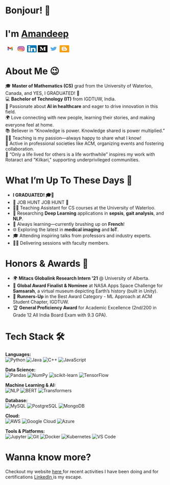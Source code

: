 



# Bonjour! :wave:
# I'm <a href="https://amandeep25.github.io/amysinghwebsite/" > Amandeep </a>


<a href="https://mail.google.com/mail/u/0/?tab=wm#inbox" rel="some text">![This](https://github.com/amandeep25/README.md/blob/main/Gmail-logo%20(1)%20(1).jpg)</a>
<a href="https://www.instagram.com/aman.ka__ur/" rel="some text">![This](https://github.com/amandeep25/README.md/blob/main/insta%20(1).jpg)</a>
<a href="https://www.linkedin.com/in/amandeep-kaur-81b677183/" rel="some text">![This](https://github.com/amandeep25/README.md/blob/main/linkedin%20(1).jpg)</a>
<a href="https://amandeep25900.medium.com/" rel="some text">![This](https://github.com/amandeep25/README.md/blob/main/medium%20(1).jpg)</a>
<a href="https://twitter.com/Amandee15945654" rel="some text">![This](https://github.com/amandeep25/README.md/blob/main/twitter%20(2).jpg)</a>
<a href="https://www.blogger.com/blog/posts/1956956158408443520" rel="some text">![This](https://github.com/amandeep25/README.md/blob/main/blogspot%20(1).jpg)</a>


# About Me :wink:

🎓 **Master of Mathematics (CS)** grad from the University of Waterloo, Canada, and YES, I GRADUATED! 🎉  
💻 **Bachelor of Technology (IT)** from IGDTUW, India.  
🤖 Passionate about **AI in healthcare** and eager to drive innovation in this field.  
🌍 Love connecting with new people, learning their stories, and making everyone feel at home.  
📚 Believer in “Knowledge is power. Knowledge shared is power multiplied.”  
🧑‍🏫 Teaching is my passion—always happy to share what I know!  
🤝 Active in professional societies like ACM, organizing events and fostering collaboration.  
💙 “Only a life lived for others is a life worthwhile” inspires my work with Rotaract and "Kilkari," supporting underprivileged communities.  

# What I’m Up To These Days 🚀

- **I GRADUATED! 🎓🎉**
- 🤖 JOB HUNT JOB HUNT 🤖
- 🧑‍🏫 Teaching Assistant for CS courses at the University of Waterloo.  
- 🤖 Researching **Deep Learning** applications in **sepsis**, **gait analysis**, and **NLP**.  
- 🧠 Always learning—currently brushing up on **French**!  
- 🌐 Exploring the latest in **medical imaging** and **IoT**.  
- 🎓 Attending inspiring talks from professors and industry experts.  
- 👩‍🏫 Delivering sessions with faculty members.

# Honors & Awards 🏅

- 🌍 **Mitacs Globalink Research Intern '21** @ University of Alberta.  
- 🚀 **Global Award Finalist & Nominee** at NASA Apps Space Challenge for **Samsarah**, a virtual museum depicting Earth’s history (built in Unity).  
- 🥈 **Runners-Up** in the Best Award Category - ML Approach at ACM Student Chapter, IGDTUW.  
- 🏆 **General Proficiency Award** for Academic Excellence (2nd/200 in Grade 12 All India Board Exam with 9.3 GPA).

# Tech Stack 🛠️

**Languages:**  
![Python](https://img.shields.io/badge/Python-3776AB?style=for-the-badge&logo=python&logoColor=white)
![Java](https://img.shields.io/badge/Java-007396?style=for-the-badge&logo=java&logoColor=white)
![C++](https://img.shields.io/badge/C++-00599C?style=for-the-badge&logo=cplusplus&logoColor=white)
![JavaScript](https://img.shields.io/badge/JavaScript-F7DF1E?style=for-the-badge&logo=javascript&logoColor=black)

**Data Science:**  
![Pandas](https://img.shields.io/badge/Pandas-150458?style=for-the-badge&logo=pandas&logoColor=white)
![NumPy](https://img.shields.io/badge/NumPy-013243?style=for-the-badge&logo=numpy&logoColor=white)
![scikit-learn](https://img.shields.io/badge/scikit--learn-F7931E?style=for-the-badge&logo=scikit-learn&logoColor=white)
![TensorFlow](https://img.shields.io/badge/TensorFlow-FF6F00?style=for-the-badge&logo=tensorflow&logoColor=white)

**Machine Learning & AI:**  
![NLP](https://img.shields.io/badge/NLP-009688?style=for-the-badge)
![BERT](https://img.shields.io/badge/BERT-FFCE00?style=for-the-badge)
![Transformers](https://img.shields.io/badge/Transformers-00BFFF?style=for-the-badge)

**Database:**  
![MySQL](https://img.shields.io/badge/MySQL-4479A1?style=for-the-badge&logo=mysql&logoColor=white)
![PostgreSQL](https://img.shields.io/badge/PostgreSQL-336791?style=for-the-badge&logo=postgresql&logoColor=white)
![MongoDB](https://img.shields.io/badge/MongoDB-47A248?style=for-the-badge&logo=mongodb&logoColor=white)

**Cloud:**  
![AWS](https://img.shields.io/badge/AWS-232F3E?style=for-the-badge&logo=amazon-aws&logoColor=white)
![Google Cloud](https://img.shields.io/badge/Google%20Cloud-4285F4?style=for-the-badge&logo=google-cloud&logoColor=white)
![Azure](https://img.shields.io/badge/Microsoft%20Azure-0078D4?style=for-the-badge&logo=microsoft-azure&logoColor=white)

**Tools & Platforms:**  
![Jupyter](https://img.shields.io/badge/Jupyter-F37626?style=for-the-badge&logo=jupyter&logoColor=white)
![Git](https://img.shields.io/badge/Git-F05032?style=for-the-badge&logo=git&logoColor=white)
![Docker](https://img.shields.io/badge/Docker-2496ED?style=for-the-badge&logo=docker&logoColor=white)
![Kubernetes](https://img.shields.io/badge/Kubernetes-326CE5?style=for-the-badge&logo=kubernetes&logoColor=white)
![VS Code](https://img.shields.io/badge/VS%20Code-007ACC?style=for-the-badge&logo=visual-studio-code&logoColor=white)


# Wanna know more? 
Checkout my website <a href = "https://amandeep25.github.io/amysinghwebsite/"> here </a> for recent activities I have been doing and for certifications <a href = "https://www.linkedin.com/in/amandeep-kaur-81b677183/"> LinkedIn </a> is my escape.
